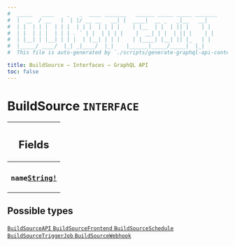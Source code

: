 ```yaml
---
#  _____   ____    _   _  ____ _______   ______ _____ _____ _______
#  |  __  / __   |  | |/ __ __   __| |  ____|  __ _   _|__   __|
#  | |  | | |  | | |  | | |  | | | |    | |__  | |  | || |    | |
#  | |  | | |  | | | . ` | |  | | | |    |  __| | |  | || |    | |
#  | |__| | |__| | | |  | |__| | | |    | |____| |__| || |_   | |
#  |_____/ ____/  |_| _|____/  |_|    |______|_____/_____|  |_|
#  This file is auto-generated by `./scripts/generate-graphql-api-content.sh`.

title: BuildSource – Interfaces – GraphQL API
toc: false
---
```

<!-- vale off -->
<h1 class="has-pills" data-algolia-exclude>
  BuildSource
  <span class="pill pill--interface pill--normal-case pill--large"><code>INTERFACE</code></span>
</h1>
<!-- vale on -->




<table class="responsive-table responsive-table--single-column-rows">
  <thead>
    <th>
      <h2 data-algolia-exclude>Fields</h2>
    </th>
  </thead>
  <tbody>
    <tr><td><h3 class="is-small has-pills"><code>name</code><a href="/docs/apis/graphql/schemas/scalar/string" class="pill pill--scalar pill--normal-case pill--medium" title="Go to SCALAR String"><code>String!</code></a></h3></td></tr>
  </tbody>
</table>






<h2 data-algolia-exclude>Possible types</h2>
<div><a href="/docs/apis/graphql/schemas/object/buildsourceapi" class="pill pill--object pill--normal-case pill--large" title="Go to OBJECT BuildSourceAPI">
  <code>BuildSourceAPI</code>
</a>
<a href="/docs/apis/graphql/schemas/object/buildsourcefrontend" class="pill pill--object pill--normal-case pill--large" title="Go to OBJECT BuildSourceFrontend">
  <code>BuildSourceFrontend</code>
</a>
<a href="/docs/apis/graphql/schemas/object/buildsourceschedule" class="pill pill--object pill--normal-case pill--large" title="Go to OBJECT BuildSourceSchedule">
  <code>BuildSourceSchedule</code>
</a>
<a href="/docs/apis/graphql/schemas/object/buildsourcetriggerjob" class="pill pill--object pill--normal-case pill--large" title="Go to OBJECT BuildSourceTriggerJob">
  <code>BuildSourceTriggerJob</code>
</a>
<a href="/docs/apis/graphql/schemas/object/buildsourcewebhook" class="pill pill--object pill--normal-case pill--large" title="Go to OBJECT BuildSourceWebhook">
  <code>BuildSourceWebhook</code>
</a>
</div>
